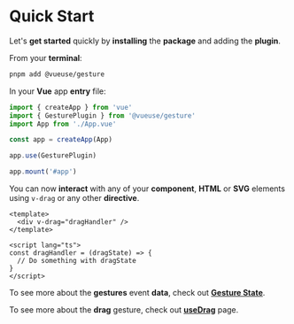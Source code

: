 # Quick Start

Let's **get started** quickly by **installing** the **package** and adding the **plugin**.

From your **terminal**:

```bash
pnpm add @vueuse/gesture
```

In your **Vue** app **entry** file:

```javascript
import { createApp } from 'vue'
import { GesturePlugin } from '@vueuse/gesture'
import App from './App.vue'

const app = createApp(App)

app.use(GesturePlugin)

app.mount('#app')
```

You can now **interact** with any of your **component**, **HTML** or **SVG** elements using `v-drag` or any other **directive**.

```vue
<template>
  <div v-drag="dragHandler" />
</template>

<script lang="ts">
const dragHandler = (dragState) => {
  // Do something with dragState
}
</script>
```

To see more about the **gestures** event **data**, check out [**Gesture State**](/gesture-state).

To see more about the **drag** gesture, check out [**useDrag**](/use-drag) page.
